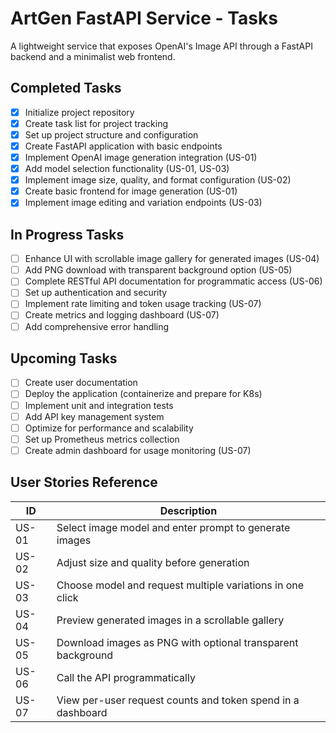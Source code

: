 # ArtGen FastAPI Service - Tasks

A lightweight service that exposes OpenAI's Image API through a FastAPI backend and a minimalist web frontend.

## Completed Tasks
- [x] Initialize project repository
- [x] Create task list for project tracking
- [x] Set up project structure and configuration
- [x] Create FastAPI application with basic endpoints
- [x] Implement OpenAI image generation integration (US-01)
- [x] Add model selection functionality (US-01, US-03)
- [x] Implement image size, quality, and format configuration (US-02)
- [x] Create basic frontend for image generation (US-01)
- [x] Implement image editing and variation endpoints (US-03)

## In Progress Tasks
- [ ] Enhance UI with scrollable image gallery for generated images (US-04)
- [ ] Add PNG download with transparent background option (US-05) 
- [ ] Complete RESTful API documentation for programmatic access (US-06)
- [ ] Set up authentication and security
- [ ] Implement rate limiting and token usage tracking (US-07)
- [ ] Create metrics and logging dashboard (US-07)
- [ ] Add comprehensive error handling

## Upcoming Tasks
- [ ] Create user documentation
- [ ] Deploy the application (containerize and prepare for K8s)
- [ ] Implement unit and integration tests
- [ ] Add API key management system
- [ ] Optimize for performance and scalability
- [ ] Set up Prometheus metrics collection
- [ ] Create admin dashboard for usage monitoring (US-07)

## User Stories Reference

| ID | Description |
|----|-------------|
| US-01 | Select image model and enter prompt to generate images |
| US-02 | Adjust size and quality before generation |
| US-03 | Choose model and request multiple variations in one click |
| US-04 | Preview generated images in a scrollable gallery |
| US-05 | Download images as PNG with optional transparent background |
| US-06 | Call the API programmatically |
| US-07 | View per-user request counts and token spend in a dashboard 